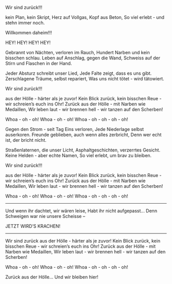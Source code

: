 Wir sind zurück!!!

kein Plan, kein Skript,
Herz auf Vollgas, Kopf aus Beton,
So viel erlebt - und stehn immer noch.

Willkommen daheim!!!

HEY! HEY! HEY! HEY!

Gebrannt von Nächten, verloren im Rauch,
Hundert Narben und kein bisschen schlau.
Leben auf Anschlag, gegen die Wand,
Schweiss auf der Stirn und Flaschen in der Hand.

Jeder Absturz schreibt unser Lied,
Jede Falte zeigt, dass es uns gibt.
Zerschlagene Träume, selbst repariert,
Was uns nicht tötet - wird tätowiert.

Wir sind zurück!!!

aus der Hölle - härter als je zuvor!
Kein Blick zurück, kein bisschen Reue - wir schreien’s euch ins Ohr!
Zurück aus der Hölle - mit Narben wie Medaillen,
Wir leben laut - wir brennen hell - wir tanzen auf den Scherben!

Whoa - oh - oh! Whoa - oh - oh!
Whoa - oh - oh - oh - oh!

Gegen den Strom - seit Tag Eins verloren,
Jede Niederlage selbst auserkoren.
Freunde geblieben, auch wenn alles zerbricht,
Denn wer echt ist, der bricht nicht.

Straßenlaternen, die unser Licht,
Asphaltgeschichten, verzerrtes Gesicht.
Keine Helden - aber echte Namen,
So viel erlebt, um brav zu bleiben.

Wir sind zurück!!!

aus der Hölle - härter als je zuvor!
Kein Blick zurück, kein bisschen Reue - wir schreien’s euch ins Ohr!
Zurück aus der Hölle - mit Narben wie Medaillen,
Wir leben laut - wir brennen hell - wir tanzen auf den Scherben!

Whoa - oh - oh! Whoa - oh - oh!
Whoa - oh - oh - oh - oh!

---

Und wenn ihr dachtet, wir wären leise,
Habt ihr nicht aufgepasst...
Denn Schweigen war nie unsere Scheisse –

JETZT WIRD’S KRACHEN!

---

Wir sind zurück aus der Hölle - härter als je zuvor!
Kein Blick zurück, kein bisschen Reue - wir schreien’s euch ins Ohr!
Zurück aus der Hölle - mit Narben wie Medaillen,
Wir leben laut - wir brennen hell - wir tanzen auf den Scherben!

Whoa - oh - oh! Whoa - oh - oh!
Whoa - oh - oh - oh - oh!

Zurück aus der Hölle...
Und wir bleiben hier!
